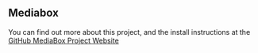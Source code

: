 Mediabox
--------

You can find out more about this project, and the install instructions at 
the [GitHub MediaBox Project Website](http://www.websitedevops.com/mediabox)


